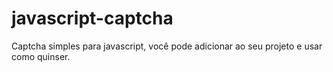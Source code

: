 # javascript-captcha
Captcha simples para javascript, você pode adicionar ao seu projeto e usar como quinser.
